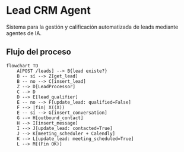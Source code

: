 # Lead CRM Agent

Sistema para la gestión y calificación automatizada de leads mediante agentes de IA.

## Flujo del proceso

```mermaid
flowchart TD
    A[POST /leads] --> B{lead existe?}
    B -- sí --> Z[get_lead]
    B -- no --> C[insert_lead]
    Z --> D[LeadProcessor]
    C --> D
    D --> E[lead_qualifier]
    E -- no --> F[update_lead: qualified=False]
    F --> |fin| X((X))
    E -- sí --> G[insert_conversation]
    G --> H[outbound_contact]
    H --> I[insert_message]
    I --> J[update_lead: contacted=True]
    J --> K[meeting_scheduler + Calendly]
    K --> L[update_lead: meeting_scheduled=True]
    L --> M[(Fin OK)]
```
